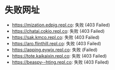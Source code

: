 # 失败网址
- https://mization.edpjg.repl.co: 失败 (403
Failed)
- https://chatai.cokio.repl.co: 失败 (403
Failed)
- https://sak.kmco.repl.co: 失败 (403
Failed)
- https://aro.flinthill.repl.co: 失败 (403
Failed)
- https://apping.eywjx.repl.co: 失败 (Failed)
- https://tote.kaikaixin.repl.co: 失败 (403
Failed)
- https://beaspy--hting.repl.co: 失败 (403
Failed)
